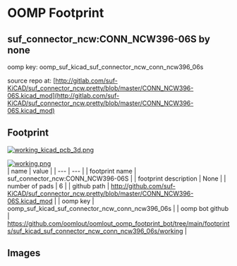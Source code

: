 # OOMP Footprint  
## suf_connector_ncw:CONN_NCW396-06S  by none  
  
oomp key: oomp_suf_kicad_suf_connector_ncw_conn_ncw396_06s  
  
source repo at: [http://gitlab.com/suf-KiCAD/suf_connector_ncw.pretty/blob/master/CONN_NCW396-06S.kicad_mod](http://gitlab.com/suf-KiCAD/suf_connector_ncw.pretty/blob/master/CONN_NCW396-06S.kicad_mod)  
## Footprint  
  
[![working_kicad_pcb_3d.png](working_kicad_pcb_3d_600.png)](working_kicad_pcb_3d.png)  
  
[![working.png](working_600.png)](working.png)  
| name | value | 
| --- | --- | 
| footprint name | suf_connector_ncw:CONN_NCW396-06S | 
| footprint description | None | 
| number of pads | 6 | 
| github path | http://github.com/suf-KiCAD/suf_connector_ncw.pretty/blob/master/CONN_NCW396-06S.kicad_mod | 
| oomp key | oomp_suf_kicad_suf_connector_ncw_conn_ncw396_06s | 
| oomp bot github | https://github.com/oomlout/oomlout_oomp_footprint_bot/tree/main/footprints/suf_kicad_suf_connector_ncw_conn_ncw396_06s/working | 
## Images  

